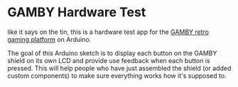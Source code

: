 GAMBY Hardware Test
===================

like it says on the tin, this is a hardware test app for the [GAMBY retro gaming platform][gamby] on Arduino.

The goal of this Arduino sketch is to display each button on the GAMBY shield on its own LCD and provide use feedback when each button is pressed. This will help people who have just assembled the shield (or added custom components) to make sure everything works how it's supposed to.

[gamby]: http://logicalzero.com/gamby/ "GAMBY homepage"
